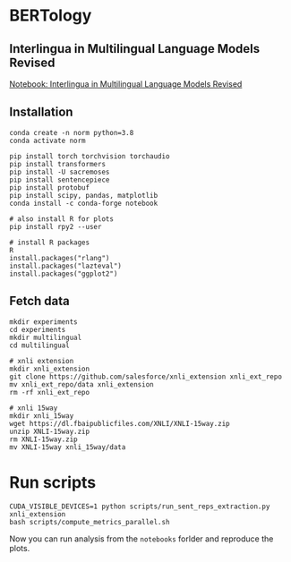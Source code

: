 # BERTology

## Interlingua in Multilingual Language Models Revised
[Notebook: Interlingua in Multilingual Language Models Revised](examplesmultilingual-case_study.ipynb)


## Installation
```
conda create -n norm python=3.8
conda activate norm

pip install torch torchvision torchaudio
pip install transformers
pip install -U sacremoses
pip install sentencepiece
pip install protobuf
pip install scipy, pandas, matplotlib
conda install -c conda-forge notebook

# also install R for plots
pip install rpy2 --user

# install R packages
R
install.packages("rlang")
install.packages("lazteval")
install.packages("ggplot2")

```

## Fetch data
```
mkdir experiments
cd experiments
mkdir multilingual
cd multilingual  

# xnli extension
mkdir xnli_extension
git clone https://github.com/salesforce/xnli_extension xnli_ext_repo
mv xnli_ext_repo/data xnli_extension
rm -rf xnli_ext_repo

# xnli 15way
mkdir xnli_15way
wget https://dl.fbaipublicfiles.com/XNLI/XNLI-15way.zip
unzip XNLI-15way.zip
rm XNLI-15way.zip
mv XNLI-15way xnli_15way/data
```

# Run scripts
```
CUDA_VISIBLE_DEVICES=1 python scripts/run_sent_reps_extraction.py xnli_extension
bash scripts/compute_metrics_parallel.sh
```

Now you can run analysis from the `notebooks` forlder and reproduce the plots.